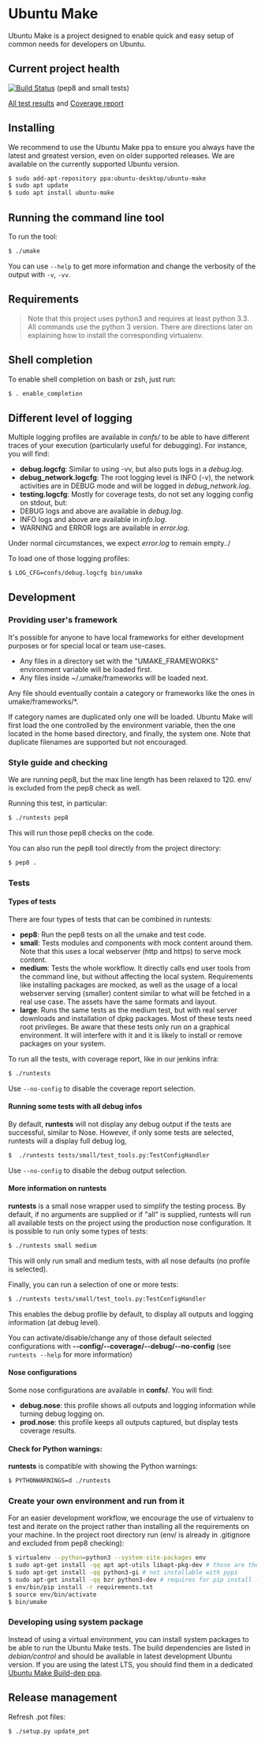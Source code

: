 # Ubuntu Make
Ubuntu Make is a project designed to enable quick and easy setup of common needs for developers on Ubuntu.

## Current project health
[![Build Status](https://api.travis-ci.org/ubuntu/ubuntu-make.svg?branch=master)](https://travis-ci.org/ubuntu/ubuntu-make) (pep8 and small tests)

[All test results](https://jenkins.qa.ubuntu.com/job/udtc-trusty-tests/) and [Coverage report](https://jenkins.qa.ubuntu.com/job/udtc-trusty-tests-collect/label=ps-trusty-desktop-amd64-1/lastSuccessfulBuild/artifact/html-coverage/index.html)

## Installing
We recommend to use the Ubuntu Make ppa to ensure you always have the latest and greatest version, even on older supported releases. We are available on the currently supported Ubuntu version.

```sh
$ sudo add-apt-repository ppa:ubuntu-desktop/ubuntu-make
$ sudo apt update
$ sudo apt install ubuntu-make
```

## Running the command line tool
To run the tool:

```sh
$ ./umake
```

You can use `--help` to get more information and change the verbosity of the output with `-v`, `-vv`.

## Requirements

> Note that this project uses python3 and requires at least python 3.3. All commands use the python 3 version. There are directions later on explaining how to install the corresponding virtualenv.


## Shell completion

To enable shell completion on bash or zsh, just run:

```sh
$ . enable_completion
```

## Different level of logging

Multiple logging profiles are available in *confs/* to be able to have different traces of your execution (particularly useful for debugging). For instance, you will find:

* **debug.logcfg**: Similar to using -vv, but also puts logs in a *debug.log*.
* **debug_network.logcfg**: The root logging level is INFO (-v), the network activities are in DEBUG mode and will be logged in *debug_network.log*.
* **testing.logcfg**: Mostly for coverage tests, do not set any logging config on stdout, but:
 * DEBUG logs and above are available in *debug.log*.
 * INFO logs and above are available in *info.log*.
 * WARNING and ERROR logs are available in *error.log*.

Under normal circumstances, we expect *error.log* to remain empty../

To load one of those logging profiles:

```sh
$ LOG_CFG=confs/debug.logcfg bin/umake
```

## Development
### Providing user's framework

It's possible for anyone to have local frameworks for either development purposes or for special local or team use-cases.
* Any files in a directory set with the "UMAKE_FRAMEWORKS" environment variable will be loaded first.
* Any files inside ~/.umake/frameworks will be loaded next.

Any file should eventually contain a category or frameworks like the ones in umake/frameworks/*.

If category names are duplicated only one will be loaded. Ubuntu Make will first load the one controlled by the environment variable, then the one located in the home based directory, and finally, the system one.
Note that duplicate filenames are supported but not encouraged.


### Style guide and checking
We are running pep8, but the max line length has been relaxed to 120. env/ is excluded from the pep8 check as well.

Running this test, in particular:

```sh
$ ./runtests pep8
```

This will run those pep8 checks on the code.

You can also run the pep8 tool directly from the project directory:

```sh
$ pep8 .
```

### Tests
#### Types of tests
There are four types of tests that can be combined in runtests:

* **pep8**: Run the pep8 tests on all the umake and test code.
* **small**: Tests modules and components with mock content around them. Note that this uses a local webserver (http and https) to serve mock content.
* **medium**: Tests the whole workflow. It directly calls end user tools from the command line, but without affecting the local system. Requirements like installing packages are mocked, as well as the usage of a local webserver serving (smaller) content similar to what will be fetched in a real use case. The assets have the same formats and layout.
* **large**: Runs the same tests as the medium test, but with real server downloads and installation of dpkg packages. Most of these tests need root privileges. Be aware that these tests only run on a graphical environment. It will interfere with it and it is likely to install or remove packages on your system.

To run all the tests, with coverage report, like in our jenkins infra:

```sh
$ ./runtests
```

Use `--no-config` to disable the coverage report selection.

#### Running some tests with all debug infos
By default, **runtests** will not display any debug output if the tests are successful, similar to Nose. However, if only some tests are selected, runtests will a display full debug log,

```sh
$  ./runtests tests/small/test_tools.py:TestConfigHandler
```

Use `--no-config` to disable the debug output selection.

#### More information on runtests
**runtests** is a small nose wrapper used to simplify the testing process. By default, if no arguments are supplied or if "all" is supplied, runtests will run all available tests on the project using the production nose configuration.
It is possible to run only some types of tests:

```sh
$ ./runtests small medium
```

This will only run small and medium tests, with all nose defaults (no profile is selected).

Finally, you can run a selection of one or more tests:

```sh
$ ./runtests tests/small/test_tools.py:TestConfigHandler
```

This enables the debug profile by default, to display all outputs and logging information (at debug level).

You can activate/disable/change any of those default selected configurations with **--config/--coverage/--debug/--no-config** (see `runtests --help` for more information)

#### Nose configurations

Some nose configurations are available in **confs/**. You will find:

* **debug.nose**: this profile shows all outputs and logging information while turning debug logging on.
* **prod.nose**: this profile keeps all outputs captured, but display tests coverage results.

#### Check for Python warnings:

**runtests** is compatible with showing the Python warnings:

```sh
$ PYTHONWARNINGS=d ./runtests
```

### Create your own environment and run from it
For an easier development workflow, we encourage the use of virtualenv to test and iterate on the project rather than installing all the requirements on your machine. In the project root directory run (env/ is already in .gitignore and excluded from pep8 checking):

```sh
$ virtualenv --python=python3 --system-site-packages env
$ sudo apt-get install -qq apt apt-utils libapt-pkg-dev # those are the requirements to compile python-apt
$ sudo apt-get install -qq python3-gi # not installable with pypi
$ sudo apt-get install -qq bzr python3-dev # requires for pip install -r
$ env/bin/pip install -r requirements.txt
$ source env/bin/activate
$ bin/umake
```

### Developing using system package

Instead of using a virtual environment, you can install system packages to be able to run the Ubuntu Make tests. The build dependencies are listed in *debian/control* and should be available in latest development Ubuntu version. If you are using the latest LTS, you should find them in a dedicated [Ubuntu Make Build-dep ppa](https://launchpad.net/~ubuntu-desktop/+archive/ubuntu/ubuntu-make-builddeps).

## Release management
Refresh .pot files:

```sh
$ ./setup.py update_pot
```
